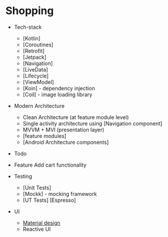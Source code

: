 # Shopping

* Tech-stack
    * [Kotlin]
    * [Coroutines]
    * [Retrofit]
    * [Jetpack]
    * [Navigation]
    * [LiveData]
    * [Lifecycle]
    * [ViewModel]
    * [Koin] - dependency injection
    * [Coil] - image loading library

* Modern Architecture
    * Clean Architecture (at feature module level)
    * Single activity architecture using [Navigation component]
    * MVVM + MVI (presentation layer)
    * [feature modules]
    * [Android Architecture components]

* Todo

* Feature
    Add cart functionality

* Testing
    * [Unit Tests]
    * [Mockk] - mocking framework
    * [UT Tests]
      [Espresso]
* UI
    * [Material design](https://material.io/design)
    * Reactive UI

